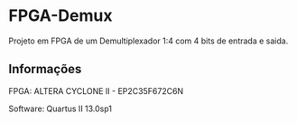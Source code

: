 # FPGA-Demux
Projeto em FPGA de um Demultiplexador 1:4 com 4 bits de entrada e saida.


## Informações
FPGA: ALTERA CYCLONE II - EP2C35F672C6N

Software: Quartus II 13.0sp1
